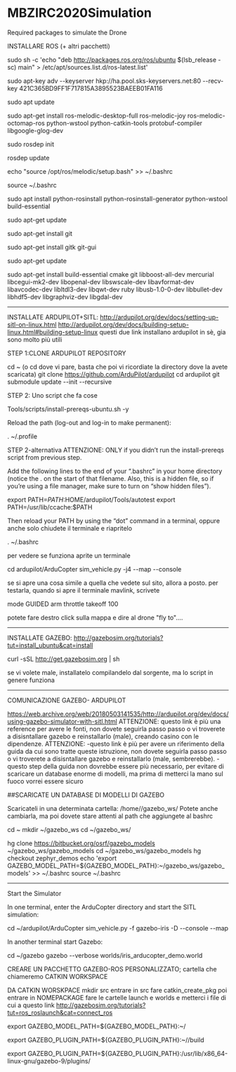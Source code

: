 # MBZIRC2020Simulation
Required packages to simulate the Drone

INSTALLARE ROS (+ altri pacchetti)

sudo sh -c 'echo "deb http://packages.ros.org/ros/ubuntu $(lsb_release -sc) main" > /etc/apt/sources.list.d/ros-latest.list'

sudo apt-key adv --keyserver hkp://ha.pool.sks-keyservers.net:80 --recv-key 421C365BD9FF1F717815A3895523BAEEB01FA116

sudo apt update

sudo apt-get install ros-melodic-desktop-full ros-melodic-joy ros-melodic-octomap-ros python-wstool python-catkin-tools protobuf-compiler libgoogle-glog-dev

sudo rosdep init

rosdep update

echo "source /opt/ros/melodic/setup.bash" >> ~/.bashrc

source ~/.bashrc

sudo apt install python-rosinstall python-rosinstall-generator python-wstool build-essential

sudo apt-get update

sudo apt-get install git

sudo apt-get install gitk git-gui

sudo apt-get update

sudo apt-get install build-essential cmake git libboost-all-dev mercurial libcegui-mk2-dev libopenal-dev libswscale-dev libavformat-dev libavcodec-dev  libltdl3-dev libqwt-dev ruby libusb-1.0-0-dev libbullet-dev libhdf5-dev libgraphviz-dev libgdal-dev

-------------------------------------------------
INSTALLATE ARDUPILOT+SITL:
http://ardupilot.org/dev/docs/setting-up-sitl-on-linux.html
http://ardupilot.org/dev/docs/building-setup-linux.html#building-setup-linux
questi due link installano ardupilot in sè, gia sono molto più utili

STEP 1:CLONE ARDUPILOT REPOSITORY

cd ~ (o cd dove vi pare, basta che poi vi ricordiate la directory dove la avete scaricata)
git clone https://github.com/ArduPilot/ardupilot
cd ardupilot
git submodule update --init --recursive

STEP 2:
Uno script che fa cose

Tools/scripts/install-prereqs-ubuntu.sh -y 

Reload the path (log-out and log-in to make permanent):

. ~/.profile  
 
STEP 2-alternativa
ATTENZIONE: ONLY if you didn’t run the install-prereqs script from previous step. 

Add the following lines to the end of your “.bashrc” in your home directory
(notice the . on the start of that filename. Also, this is a hidden file,
 so if you’re using a file manager, make sure to turn on “show hidden files”).

export PATH=$PATH:$HOME/ardupilot/Tools/autotest
export PATH=/usr/lib/ccache:$PATH

Then reload your PATH by using the “dot” command in a terminal, oppure anche solo chiudete il terminale e riapritelo

. ~/.bashrc

per vedere se funziona aprite un terminale

cd ardupilot/ArduCopter
sim_vehicle.py -j4 --map --console

se si apre una cosa simile a quella che vedete sul sito, allora a posto.
per testarla, quando si apre il terminale mavlink, scrivete

mode GUIDED
arm throttle
takeoff 100 

potete fare destro click sulla mappa e dire al drone "fly to"....


----------------------------------------------------------------------------------
INSTALLATE GAZEBO:  http://gazebosim.org/tutorials?tut=install_ubuntu&cat=install

curl -sSL http://get.gazebosim.org | sh

se vi volete male, installatelo compilandelo dal sorgente, ma lo script in genere funziona



-----------------------------------------------------------------------------------
COMUNICAZIONE GAZEBO- ARDUPILOT

https://web.archive.org/web/20180503141535/http://ardupilot.org/dev/docs/using-gazebo-simulator-with-sitl.html
ATTENZIONE: questo link è più una reference per avere le fonti, non dovete seguirla passo passo o
vi troverete a disisntallare gazebo e reinstallarlo (male), creando casino con le
dipendenze.
ATTENZIONE:
 -questo link è più per avere un riferimento della guida da cui sono tratte queste istruzione, non dovete seguirla passo passo o
vi troverete a disisntallare gazebo e reinstallarlo (male, sembrerebbe).
 -questo step della guida non dovrebbe essere più necessario, per evitare di scaricare un database enorme di modelli, ma prima di metterci la mano sul fuoco vorrei essere sicuro

##SCARICATE UN DATABASE DI MODELLI DI GAZEBO

Scaricateli in una determinata cartella: /home/<user>/gazebo_ws/ 
Potete anche cambiarla, ma poi dovete stare attenti al path che aggiungete al bashrc 

cd ~
mkdir ~/gazebo_ws
cd ~/gazebo_ws/
      
hg clone https://bitbucket.org/osrf/gazebo_models ~/gazebo_ws/gazebo_models
cd ~/gazebo_ws/gazebo_models
hg checkout zephyr_demos
echo 'export GAZEBO_MODEL_PATH=${GAZEBO_MODEL_PATH}:~/gazebo_ws/gazebo_models' >> ~/.bashrc
source ~/.bashrc


--------------------------------------------------------------------------------
Start the Simulator

In one terminal, enter the ArduCopter directory and start the SITL simulation:

cd ~/ardupilot/ArduCopter
sim_vehicle.py -f gazebo-iris -D --console --map

In another terminal start Gazebo:

cd ~/gazebo
gazebo --verbose worlds/iris_arducopter_demo.world

CREARE UN PACCHETTO GAZEBO-ROS PERSONALIZZATO;
cartella che chiameremo CATKIN WORKSPACE

DA CATKIN WORSKPACE
mkdir src
entrare in src
fare catkin_create_pkg <NOMEPACKAGE>
poi entrare in NOMEPACKAGE
fare le cartelle launch e worlds
e metterci i file di cui a questo link http://gazebosim.org/tutorials?tut=ros_roslaunch&cat=connect_ros
 
 
 
export GAZEBO_MODEL_PATH=${GAZEBO_MODEL_PATH}:~/<LA VOSTRA PATH TO MBZRIC>
 
export GAZEBO_PLUGIN_PATH=${GAZEBO_PLUGIN_PATH}:~/<IDEM >/build
 
export GAZEBO_PLUGIN_PATH=${GAZEBO_PLUGIN_PATH}:/usr/lib/x86_64-linux-gnu/gazebo-9/plugins/
